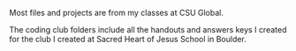 Most files and projects are from my classes at CSU Global.

The coding club folders include all the handouts and answers keys I created for the club I created at Sacred Heart of Jesus School in Boulder. 
